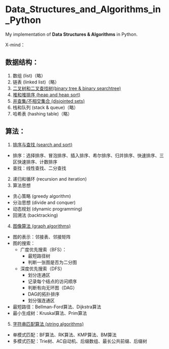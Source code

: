 # Data_Structures_and_Algorithms_in_Python
My implementation of **Data Structures &amp; Algorithms** in Python.

X-mind：

## 数据结构：
1. 数组 (list)（略）
2. 链表 (linked list)（略）
3. [二叉树和二叉查找树(binary tree & binary searchtree)](https://github.com/Sonia-96/Data_Structures_and_Algorithms_in_Python/blob/master/Data%20Structures/Binary%20Tree.ipynb)
4. [堆和堆排序 (heap and heap sort)](https://github.com/Sonia-96/Data_Structures_and_Algorithms_in_Python/blob/master/Data%20Structures/Heap%20and%20Heap%20Sort.ipynb)
5. [并查集/不相交集合 (disjointed sets)](https://github.com/Sonia-96/Data_Structures_and_Algorithms_in_Python/blob/master/Data%20Structures/Disjointed%20Sets.ipynb)
6. 栈和队列 (stack & queue)（略）
7. 哈希表 (hashing table)（略）

## 算法：
1. [排序与查找 (search and sort)](https://github.com/Sonia-96/Data_Structures_and_Algorithms_in_Python/blob/master/Algorithms/Search%20and%20Sort.ipynb)
  - 排序：选择排序、冒泡排序、插入排序、希尔排序、归并排序、快速排序、三区快速排序、计数排序
  - 查找：线性查找、二分查找
2. 递归和循环 (recursion and iteration)
3. 算法思想
  - 贪心策略 (greedy algorithm)
  - 分治思想 (divide and conquer)
  - 动态规划 (dynamic programming)
  - 回溯法 (backtracking)
4. [图像算法 (graph algorithms)](https://github.com/Sonia-96/Data_Structures_and_Algorithms_in_Python/blob/master/Algorithms/Graph%20Algorithms.ipynb)
  - 图的表示：邻接表、邻接矩阵
  - 图的搜索：
    - 广度优先搜索（BFS）：
      - 最短路径树
      - 判断一张图是否为二分图
    - 深度优先搜索（DFS）
      - 划分连通区
      - 记录每个结点的访问顺序
      - 判断有向无环图（DAG）
      - DAG的拓扑排序
      - 划分强连通区
  - 最短路径：Bellman-Ford算法、Dijkstra算法
  - 最小生成树：Kruskal算法、Prim算法
5. [字符串匹配算法 (string algorithms)](https://github.com/Sonia-96/Data_Structures_and_Algorithms_in_Python/blob/master/Algorithms/String%20Algorithms.ipynb)
  - 单模式匹配：BF算法、RK算法、KMP算法、BM算法
  - 多模式匹配：Trie树、AC自动机、后缀数组、最长公共前缀、后缀树
